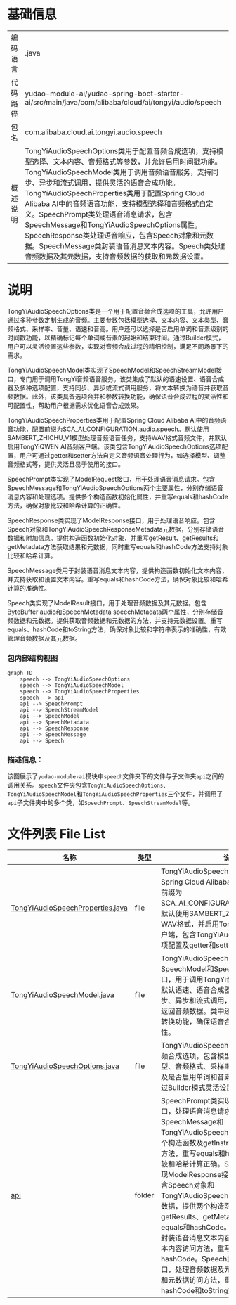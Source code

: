 # 基础信息

|      |      |
|------|------|
| 编码语言 | .java |
| 代码路径 | yudao-module-ai/yudao-spring-boot-starter-ai/src/main/java/com/alibaba/cloud/ai/tongyi/audio/speech |
| 包名 | com.alibaba.cloud.ai.tongyi.audio.speech |
| 概述说明 | TongYiAudioSpeechOptions类用于配置音频合成选项，支持模型选择、文本内容、音频格式等参数，并允许启用时间戳功能。TongYiAudioSpeechModel类用于调用音频语音服务，支持同步、异步和流式调用，提供灵活的语音合成功能。TongYiAudioSpeechProperties类用于配置Spring Cloud Alibaba AI中的音频语音功能，支持模型选择和音频格式自定义。SpeechPrompt类处理语音消息请求，包含SpeechMessage和TongYiAudioSpeechOptions属性。SpeechResponse类处理语音响应，包含Speech对象和元数据。SpeechMessage类封装语音消息文本内容。Speech类处理音频数据及其元数据，支持音频数据的获取和元数据设置。 |

# 说明

TongYiAudioSpeechOptions类是一个用于配置音频合成选项的工具，允许用户通过多种参数定制生成的音频。主要参数包括模型选择、文本内容、文本类型、音频格式、采样率、音量、语速和音高。用户还可以选择是否启用单词和音素级别的时间戳功能，以精确标记每个单词或音素的起始和结束时间。通过Builder模式，用户可以灵活设置这些参数，实现对音频合成过程的精细控制，满足不同场景下的需求。

TongYiAudioSpeechModel类实现了SpeechModel和SpeechStreamModel接口，专门用于调用TongYi音频语音服务。该类集成了默认的语速设置、语音合成器及多种选项配置，支持同步、异步或流式调用服务，将文本转换为语音并获取音频数据。此外，该类具备选项合并和参数转换功能，确保语音合成过程的灵活性和可配置性，帮助用户根据需求优化语音合成效果。

TongYiAudioSpeechProperties类用于配置Spring Cloud Alibaba AI中的音频语音功能，配置前缀为SCA_AI_CONFIGURATION.audio.speech。默认使用SAMBERT_ZHICHU_V1模型处理音频语音任务，支持WAV格式音频文件，并默认启用TongYiQWEN AI音频客户端。该类包含TongYiAudioSpeechOptions选项配置，用户可通过getter和setter方法自定义音频语音处理行为，如选择模型、调整音频格式等，提供灵活且易于使用的接口。

SpeechPrompt类实现了ModelRequest接口，用于处理语音消息请求。包含SpeechMessage和TongYiAudioSpeechOptions两个主要属性，分别存储语音消息内容和处理选项。提供多个构造函数初始化属性，并重写equals和hashCode方法，确保对象比较和哈希计算的正确性。

SpeechResponse类实现了ModelResponse接口，用于处理语音响应。包含Speech对象和TongYiAudioSpeechResponseMetadata元数据，分别存储语音数据和附加信息。提供构造函数初始化对象，并重写getResult、getResults和getMetadata方法获取结果和元数据，同时重写equals和hashCode方法支持对象比较和哈希计算。

SpeechMessage类用于封装语音消息文本内容，提供构造函数初始化文本内容，并支持获取和设置文本内容。重写equals和hashCode方法，确保对象比较和哈希计算的准确性。

Speech类实现了ModelResult<ByteBuffer>接口，用于处理音频数据及其元数据。包含ByteBuffer audio和SpeechMetadata speechMetadata两个属性，分别存储音频数据和元数据。提供获取音频数据和元数据的方法，并支持元数据设置。重写equals、hashCode和toString方法，确保对象比较和字符串表示的准确性，有效管理音频数据及其元数据。


### 包内部结构视图

```mermaid
graph TD
    speech --> TongYiAudioSpeechOptions
    speech --> TongYiAudioSpeechModel
    speech --> TongYiAudioSpeechProperties
    speech --> api
    api --> SpeechPrompt
    api --> SpeechStreamModel
    api --> SpeechModel
    api --> SpeechMetadata
    api --> SpeechResponse
    api --> SpeechMessage
    api --> Speech
```

### 描述信息：
该图展示了`yudao-module-ai`模块中`speech`文件夹下的文件与子文件夹`api`之间的调用关系。`speech`文件夹包含`TongYiAudioSpeechOptions`、`TongYiAudioSpeechModel`和`TongYiAudioSpeechProperties`三个文件，并调用了`api`子文件夹中的多个类，如`SpeechPrompt`、`SpeechStreamModel`等。

# 文件列表 File List

| 名称   | 类型  | 说明 |
|-------|------|-------------|
| [TongYiAudioSpeechProperties.java](TongYiAudioSpeechProperties.md) | file | TongYiAudioSpeechProperties类配置Spring Cloud Alibaba AI的音频语音功能，前缀为SCA_AI_CONFIGURATION.audio.speech，默认使用SAMBERT_ZHICHU_V1模型，支持WAV格式，并启用TongYiQWEN AI音频客户端，包含TongYiAudioSpeechOptions选项配置及getter和setter方法。 |
| [TongYiAudioSpeechModel.java](TongYiAudioSpeechModel.md) | file | TongYiAudioSpeechModel类实现了SpeechModel和SpeechStreamModel接口，用于调用TongYi音频语音服务。它包含默认语速、语音合成器和选项配置，支持同步、异步和流式调用，可将文本转为语音并返回音频数据。类中还提供选项合并和参数转换功能，确保语音合成的灵活性和可配置性。 |
| [TongYiAudioSpeechOptions.java](TongYiAudioSpeechOptions.md) | file | TongYiAudioSpeechOptions类用于配置音频合成选项，包含模型、文本内容、文本类型、音频格式、采样率、音量、语速、音高及是否启用单词和音素级别时间戳，支持通过Builder模式灵活设置参数。 |
| [api](api/_package.md) | folder | SpeechPrompt类实现ModelRequest接口，处理语音消息请求，包含SpeechMessage和TongYiAudioSpeechOptions属性，提供多个构造函数及getInstructions、getOptions方法，重写equals和hashCode确保对象比较和哈希计算正确。SpeechResponse类实现ModelResponse接口，处理语音响应，包含Speech对象和TongYiAudioSpeechResponseMetadata元数据，提供两个构造函数及getResult、getResults、getMetadata方法，重写equals和hashCode。SpeechMessage类封装语音消息文本内容，提供构造函数及文本内容访问方法，重写equals和hashCode。Speech类实现ModelResult<ByteBuffer>接口，处理音频数据及元数据，提供音频数据和元数据访问方法，重写equals、hashCode和toString方法。 |


